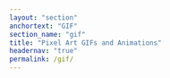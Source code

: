 ```yaml
---
layout: "section"
anchortext: "GIF"
section_name: "gif"
title: "Pixel Art GIFs and Animations"
headernav: "true"
permalink: /gif/
---
```

